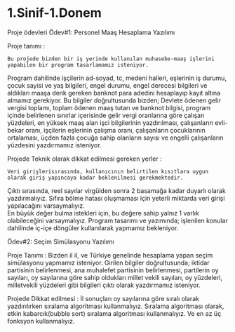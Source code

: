 # 1.Sinif-1.Donem
Proje ödevleri
Ödev#1: Personel Maaş Hesaplama Yazılımı

Proje tanımı :

	Bu projede bizden bir iş yerinde kullanılan muhasebe-maaş işlerini yapabilen bir program tasarlamamız isteniyor.
  Program dahilinde işçilerin ad-soyad, tc, medeni halleri, eşlerinin iş durumu, çocuk sayisi ve yaş bilgileri, 
  engel durumu, engel derecesi bilgileri ve aldıkları maaşa denk gereken banknot para adedini hesaplayıp kayıt altına almamız gerekiyor.
  Bu bilgiler doğrultusunda bizden; Devlete ödenen gelir vergisi toplamı, toplam ödenen maaş tutarı ve banknot bilgisi,
  program içinde belirlenen sınırlar içerisinde gelir vergi oranlarına göre çalışan yüzdeleri,
  en yüksek maaş alan işci bilgilerinin yazdırılması, çalışanların evli-bekar oranı, işçilerin eşlerinin çalışma oranı, 
  çalışanların çocuklarının ortalaması, üçden fazla çocuğa sahip olanların sayısı ve engelli çalışanların yüzdesini yazdırmamız isteniyor.


Projede Teknik olarak dikkat edilmesi gereken yerler :

	Veri girişlerisırasında, kullanıcının belirtilen kısıtlara uygun olarak giriş yapıncaya kadar beklenilmesi gerekmektedir. 
  Çıktı sırasında, reel sayılar virgülden sonra 2 basamağa kadar duyarlı olarak yazdırmalıyız. 
  Sıfıra bölme hatası oluşmaması için yeterli miktarda veri girişi yapılacağını varsaymalıyız.  
  En büyük değer bulma istekleri için, bu değere sahip yalnız 1 varlık olabileceğini varsaymalıyız. 
  Program tasarımı ve yazımında; işlenilen konular dahilinde iç-içe döngüler kullanılarak yapmamız bekleniyor.


Ödev#2: Seçim Simülasyonu Yazılımı

Proje Tanımı :
Bizden il il, ve Türkiye genelinde hesaplama yapan seçim simülasyonu yapmamız isteniyor. Girilen bilgiler doğrultusunda; 
iktidar partisinin belirlenmesi, ana muhalefet partisinin belirlenmesi, partilerin oy sayıları, 
oy sayılarına göre sahip oldukları millet vekili sayıları, oy yüzdeleri, milletvekili yüzdeleri gibi bilgileri çıktı olarak yazdırmamız
isteniyor.


Projede Dikkat edilmesi :
İl sonuçları oy sayılarına göre sıralı olarak yazdırılırken sıralama algoritması kullanmalıyız. Sıralama algoritması olarak, 
etkin kabarcık(bubble sort) sıralama algoritması kullanmalıyız. Ve en az üç fonksyon kullanmalıyız.
